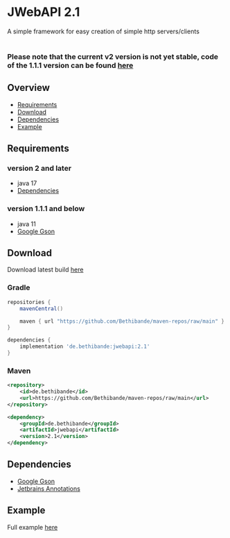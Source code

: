 # JWebAPI 2.1
A simple framework for easy creation of simple http servers/clients<br>
<br>
### Please note that the current v2 version is not yet stable, code of the 1.1.1 version can be found [here](https://github.com/Bethibande/JWebAPI/tree/v1.1.1)

## Overview
- [Requirements](#requirements)
- [Download](#download)
- [Dependencies](#dependencies)
- [Example](#example)

## Requirements
### version 2 and later
- java 17
- [Dependencies](#dependencies)
### version 1.1.1 and below
- java 11
- [Google Gson](https://mvnrepository.com/artifact/com.google.code.gson/gson)

## Download
Download latest build [here](https://github.com/Bethibande/maven-repos/blob/main/JWebAPI.jar)
### Gradle
```gradle
repositories {
    mavenCentral()

    maven { url "https://github.com/Bethibande/maven-repos/raw/main" }
}

dependencies {
    implementation 'de.bethibande:jwebapi:2.1'
}
```
### Maven
```xml
<repository>
    <id>de.bethibande</id>
    <url>https://github.com/Bethibande/maven-repos/raw/main</url>
</repository>

<dependency>
    <groupId>de.bethibande</groupId>
    <artifactId>jwebapi</artifactId>
    <version>2.1</version>
</dependency>
```

## Dependencies
- [Google Gson](https://mvnrepository.com/artifact/com.google.code.gson/gson)
- [Jetbrains Annotations](https://mvnrepository.com/artifact/org.jetbrains/annotations)

## Example
Full example [here](https://github.com/Bethibande/JWebAPI/tree/master/examples/src/com/bethibande/web/examples)
